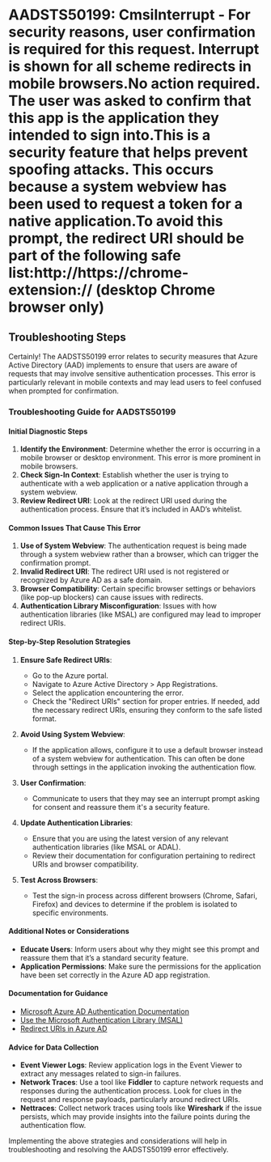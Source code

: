 
# AADSTS50199: CmsiInterrupt - For security reasons, user confirmation is required for this request. Interrupt is shown for all scheme redirects in mobile browsers.No action required. The user was asked to confirm that this app is the application they intended to sign into.This is a security feature that helps prevent spoofing attacks. This occurs because a system webview has been used to request a token for a native application.To avoid this prompt, the redirect URI should be part of the following safe list:http://https://chrome-extension:// (desktop Chrome browser only)


## Troubleshooting Steps
Certainly! The AADSTS50199 error relates to security measures that Azure Active Directory (AAD) implements to ensure that users are aware of requests that may involve sensitive authentication processes. This error is particularly relevant in mobile contexts and may lead users to feel confused when prompted for confirmation.

### Troubleshooting Guide for AADSTS50199

#### Initial Diagnostic Steps
1. **Identify the Environment**: Determine whether the error is occurring in a mobile browser or desktop environment. This error is more prominent in mobile browsers.
2. **Check Sign-In Context**: Establish whether the user is trying to authenticate with a web application or a native application through a system webview.
3. **Review Redirect URI**: Look at the redirect URI used during the authentication process. Ensure that it’s included in AAD’s whitelist.

#### Common Issues That Cause This Error
1. **Use of System Webview**: The authentication request is being made through a system webview rather than a browser, which can trigger the confirmation prompt.
2. **Invalid Redirect URI**: The redirect URI used is not registered or recognized by Azure AD as a safe domain.
3. **Browser Compatibility**: Certain specific browser settings or behaviors (like pop-up blockers) can cause issues with redirects.
4. **Authentication Library Misconfiguration**: Issues with how authentication libraries (like MSAL) are configured may lead to improper redirect URIs.

#### Step-by-Step Resolution Strategies
1. **Ensure Safe Redirect URIs**:
   - Go to the Azure portal.
   - Navigate to Azure Active Directory > App Registrations.
   - Select the application encountering the error.
   - Check the "Redirect URIs" section for proper entries. If needed, add the necessary redirect URIs, ensuring they conform to the safe listed format.
   
2. **Avoid Using System Webview**: 
   - If the application allows, configure it to use a default browser instead of a system webview for authentication. This can often be done through settings in the application invoking the authentication flow.
  
3. **User Confirmation**:
   - Communicate to users that they may see an interrupt prompt asking for consent and reassure them it's a security feature.

4. **Update Authentication Libraries**:
   - Ensure that you are using the latest version of any relevant authentication libraries (like MSAL or ADAL).
   - Review their documentation for configuration pertaining to redirect URIs and browser compatibility.

5. **Test Across Browsers**: 
   - Test the sign-in process across different browsers (Chrome, Safari, Firefox) and devices to determine if the problem is isolated to specific environments.

#### Additional Notes or Considerations
- **Educate Users**: Inform users about why they might see this prompt and reassure them that it’s a standard security feature.
- **Application Permissions**: Make sure the permissions for the application have been set correctly in the Azure AD app registration.

#### Documentation for Guidance
- [Microsoft Azure AD Authentication Documentation](https://docs.microsoft.com/en-us/azure/active-directory/develop/)
- [Use the Microsoft Authentication Library (MSAL)](https://docs.microsoft.com/en-us/azure/active-directory/develop/msal-overview)
- [Redirect URIs in Azure AD](https://docs.microsoft.com/en-us/azure/active-directory/develop/scenario-desktop-acquire-token-overview)

#### Advice for Data Collection
- **Event Viewer Logs**: Review application logs in the Event Viewer to extract any messages related to sign-in failures.
- **Network Traces**: Use a tool like **Fiddler** to capture network requests and responses during the authentication process. Look for clues in the request and response payloads, particularly around redirect URIs.
- **Nettraces**: Collect network traces using tools like **Wireshark** if the issue persists, which may provide insights into the failure points during the authentication flow.

Implementing the above strategies and considerations will help in troubleshooting and resolving the AADSTS50199 error effectively.